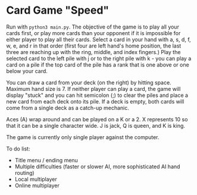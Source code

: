 # Card Game "Speed"

Run with ``python3 main.py``.
The objective of the game is to play all your cards first, or play more cards than your opponent if it is impossible for either player to play all their cards.
Select a card in your hand with a, s, d, f, w, e, and r in that order (first four are left hand's home position, the last three are reaching up with the ring, middle, and index fingers.)
Play the selected card to the left pile with j or to the right pile with k - you can play a card on a pile if the top card of the pile has a rank that is one above or one below your card. 

You can draw a card from your deck (on the right) by hitting space. Maximum hand size is 7.
If neither player can play a card, the game will display "stuck" and you can hit semicolon (;) to clear the piles and place a new card from each deck onto its pile. If a deck is empty, both cards will come from a single deck as a catch-up mechanic.

Aces (A) wrap around and can be played on a K or a 2.
X represents 10 so that it can be a single character wide. J is jack, Q is queen, and K is king.

The game is currently only single player against the computer.

To do list:
- Title menu / ending menu
- Multiple difficulties (faster or slower AI, more sophisticated AI hand routing)
- Local multiplayer
- Online multiplayer